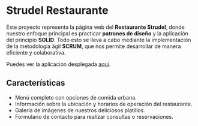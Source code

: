# Strudel Restaurante

Este proyecto representa la página web del **Restaurante Strudel**, donde nuestro enfoque principal es practicar **patrones de diseño** y la aplicación del principio **SOLID**. Todo esto se lleva a cabo mediante la implementación de la metodología ágil **SCRUM**, que nos permite desarrollar de manera eficiente y colaborativa.

Puedes ver la aplicación desplegada [aquí](https://proyect-2-strudel.netlify.app/).

## Características

- Menú completo con opciones de comida urbana.
- Información sobre la ubicación y horarios de operación del restaurante.
- Galería de imágenes de nuestros deliciosos platillos.
- Formulario de contacto para realizar consultas o reservaciones.
